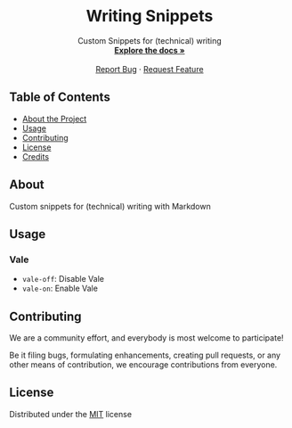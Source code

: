 <!-- PROJECT LOGO -->

<br />
<p align="center">
  <h1 align="center">Writing Snippets</h1>

  <p align="center">
    Custom Snippets for (technical) writing
    <br />
    <a href="https://github.com/ocular-d/vscode-writing"><strong>Explore the docs »</strong></a>
    <br />
    <br />
    <a href="https://github.com/ocular-d/vscode-writing/issues">Report Bug</a>
    ·
    <a href="https://github.com/ocular-d/vscode-writing/issues">Request Feature</a>
  </p>
</p>

<!-- TABLE OF CONTENTS -->

## Table of Contents

- [About the Project](#about)
- [Usage](#usage)
- [Contributing](#contributing)
- [License](#license)
- [Credits](#credits)

## About

Custom snippets for (technical) writing with Markdown

## Usage

### Vale

- `vale-off`: Disable Vale
- `vale-on`: Enable Vale

## Contributing

We are a community effort, and everybody is most welcome to participate!

Be it filing bugs, formulating enhancements, creating pull requests, or any other means of contribution,
we encourage contributions from everyone.

## License

Distributed under the [MIT](https://choosealicense.com/licenses/mit/ "Link to license") license
